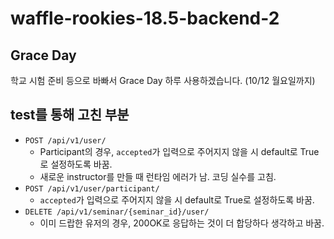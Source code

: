 # waffle-rookies-18.5-backend-2

## Grace Day
학교 시험 준비 등으로 바빠서 Grace Day 하루 사용하겠습니다. (10/12 월요일까지)

## test를 통해 고친 부분
- `POST /api/v1/user/`
  * Participant의 경우, `accepted`가 입력으로 주어지지 않을 시 default로 True로 설정하도록 바꿈. 
  * 새로운 instructor를 만들 때 런타임 에러가 남. 코딩 실수를 고침.
- `POST /api/v1/user/participant/`
  * `accepted`가 입력으로 주어지지 않을 시 default로 True로 설정하도록 바꿈.
- `DELETE /api/v1/seminar/{seminar_id}/user/`
  * 이미 드랍한 유저의 경우, 200OK로 응답하는 것이 더 합당하다 생각하고 바꿈.
